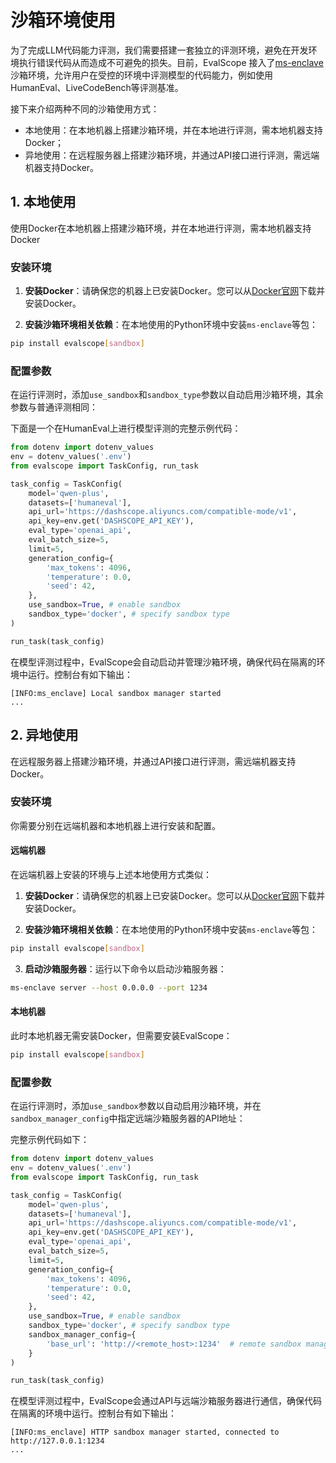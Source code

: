 # 沙箱环境使用

为了完成LLM代码能力评测，我们需要搭建一套独立的评测环境，避免在开发环境执行错误代码从而造成不可避免的损失。目前，EvalScope 接入了[ms-enclave](https://github.com/modelscope/ms-enclave) 沙箱环境，允许用户在受控的环境中评测模型的代码能力，例如使用HumanEval、LiveCodeBench等评测基准。

接下来介绍两种不同的沙箱使用方式：

- 本地使用：在本地机器上搭建沙箱环境，并在本地进行评测，需本地机器支持Docker；
- 异地使用：在远程服务器上搭建沙箱环境，并通过API接口进行评测，需远端机器支持Docker。

## 1. 本地使用

使用Docker在本地机器上搭建沙箱环境，并在本地进行评测，需本地机器支持Docker

### 安装环境

1. **安装Docker**：请确保您的机器上已安装Docker。您可以从[Docker官网](https://www.docker.com/get-started)下载并安装Docker。

2. **安装沙箱环境相关依赖**：在本地使用的Python环境中安装`ms-enclave`等包：

```bash
pip install evalscope[sandbox]
```

### 配置参数
在运行评测时，添加`use_sandbox`和`sandbox_type`参数以自动启用沙箱环境，其余参数与普通评测相同：

下面是一个在HumanEval上进行模型评测的完整示例代码：
```python
from dotenv import dotenv_values
env = dotenv_values('.env')
from evalscope import TaskConfig, run_task

task_config = TaskConfig(
    model='qwen-plus',
    datasets=['humaneval'],
    api_url='https://dashscope.aliyuncs.com/compatible-mode/v1',
    api_key=env.get('DASHSCOPE_API_KEY'),
    eval_type='openai_api',
    eval_batch_size=5,
    limit=5,
    generation_config={
        'max_tokens': 4096,
        'temperature': 0.0,
        'seed': 42,
    },
    use_sandbox=True, # enable sandbox
    sandbox_type='docker', # specify sandbox type
)

run_task(task_config)
```

在模型评测过程中，EvalScope会自动启动并管理沙箱环境，确保代码在隔离的环境中运行。控制台有如下输出：
```text
[INFO:ms_enclave] Local sandbox manager started
...
```

## 2. 异地使用

在远程服务器上搭建沙箱环境，并通过API接口进行评测，需远端机器支持Docker。

### 安装环境

你需要分别在远端机器和本地机器上进行安装和配置。

#### 远端机器

在远端机器上安装的环境与上述本地使用方式类似：

1. **安装Docker**：请确保您的机器上已安装Docker。您可以从[Docker官网](https://www.docker.com/get-started)下载并安装Docker。

2. **安装沙箱环境相关依赖**：在本地使用的Python环境中安装`ms-enclave`等包：

```bash
pip install evalscope[sandbox]
```

3. **启动沙箱服务器**：运行以下命令以启动沙箱服务器：

```bash
ms-enclave server --host 0.0.0.0 --port 1234
```

#### 本地机器

此时本地机器无需安装Docker，但需要安装EvalScope：

```bash
pip install evalscope[sandbox]
```

### 配置参数

在运行评测时，添加`use_sandbox`参数以自动启用沙箱环境，并在`sandbox_manager_config`中指定远端沙箱服务器的API地址：

完整示例代码如下：
```python
from dotenv import dotenv_values
env = dotenv_values('.env')
from evalscope import TaskConfig, run_task

task_config = TaskConfig(
    model='qwen-plus',
    datasets=['humaneval'],
    api_url='https://dashscope.aliyuncs.com/compatible-mode/v1',
    api_key=env.get('DASHSCOPE_API_KEY'),
    eval_type='openai_api',
    eval_batch_size=5,
    limit=5,
    generation_config={
        'max_tokens': 4096,
        'temperature': 0.0,
        'seed': 42,
    },
    use_sandbox=True, # enable sandbox
    sandbox_type='docker', # specify sandbox type
    sandbox_manager_config={
        'base_url': 'http://<remote_host>:1234'  # remote sandbox manager URL
    }
)

run_task(task_config)
```

在模型评测过程中，EvalScope会通过API与远端沙箱服务器进行通信，确保代码在隔离的环境中运行。控制台有如下输出：
```text
[INFO:ms_enclave] HTTP sandbox manager started, connected to http://127.0.0.1:1234
...
```
